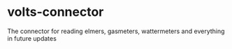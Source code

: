 # volts-connector
The connector for reading elmers, gasmeters, wattermeters and everything in future updates
